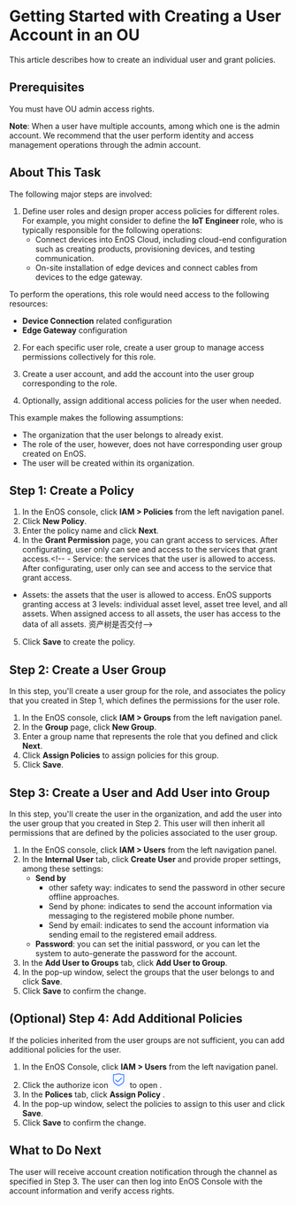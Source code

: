 # Getting Started with Creating a User Account in an OU

This article describes how to create an individual user and grant policies.

## Prerequisites

You must have OU admin access rights.

**Note**: When a user have multiple accounts, among which one is the admin account. We recommend that the user perform identity and access management operations through the admin account.

## About This Task

The following major steps are involved:

1. Define user roles and design proper access policies for different roles. For example, you might consider to define the **IoT Engineer** role, who is typically responsible for the following operations:
   - Connect devices into EnOS Cloud, including cloud-end configuration such as creating products, provisioning devices, and testing communication.
   - On-site installation of edge devices and connect cables from devices to the edge gateway.

  To perform the operations, this role would need access to the following resources:
  - **Device Connection** related configuration
  - **Edge Gateway** configuration

2. For each specific user role, create a user group to manage access permissions collectively for this role.

3. Create a user account, and add the account into the user group corresponding to the role.

4. Optionally, assign additional access policies for the user when needed.

This example makes the following assumptions:
- The organization that the user belongs to already exist.
- The role of the user, however, does not have corresponding user group created on EnOS.
- The user will be created within its organization.

## Step 1: Create a Policy

1. In the EnOS console, click **IAM > Policies** from the left navigation panel.  
2. Click **New Policy**.
3. Enter the policy name and click **Next**.
4. In the **Grant Permission** page, you can grant access to services<!-- or assets-->. After configurating, user only can see and access to the services that grant access.<!--        - Service: the services that the user is allowed to access. After configurating, user only can see and access to the service that grant access.
  - Assets: the assets that the user is allowed to access. EnOS supports granting access at 3 levels: individual asset level, asset tree level, and all assets. When assigned access to all assets, the user has access to the data of all assets.
资产树是否交付-->
5. Click **Save** to create the policy.

## Step 2: Create a User Group

In this step, you'll create a user group for the role, and associates the policy that you created in Step 1, which defines the permissions for the user role.

1. In the EnOS console, click **IAM > Groups** from the left navigation panel.  
2. In the **Group** page, click **New Group**.
3. Enter a group name that represents the role that you defined and click **Next**.
4. Click **Assign Policies** to assign policies for this group.
5. Click **Save**.


## Step 3: Create a User and Add User into Group

In this step, you'll create the user in the organization, and add the user into the user group that you created in Step 2. This user will then inherit all permissions that are defined by the policies associated to the user group.

1. In the EnOS console, click **IAM > Users** from the left navigation panel.  
2. In the **Internal User** tab, click **Create User** and provide proper settings, among these settings:
   - **Send by**
     - other safety way: indicates to send the password in other secure offline approaches.
     - Send by phone: indicates to send the account information via messaging to the registered mobile phone number.
     - Send by email: indicates to send the account information via sending email to the registered email address.
   - **Password**: you can set the initial password, or you can let the system to auto-generate the password for the account.
3. In the **Add User to Groups** tab, click **Add User to Group**.
4. In the pop-up window, select the groups that the user belongs to and click **Save**.
5. Click **Save** to confirm the change.


## (Optional) Step 4: Add Additional Policies

If the policies inherited from the user groups are not sufficient, you can add additional policies for the user.
1. In the EnOS Console, click **IAM > Users** from the left navigation panel.  
2. Click the authorize icon ![authorize](media/authorize.png) to open .
3. In the **Polices** tab, click **Assign Policy** .
4. In the pop-up window, select the policies to assign to this user and click **Save**.
5. Click **Save** to confirm the change.

## What to Do Next
The user will receive account creation notification through the channel as specified in Step 3. The user can then log into EnOS Console with the account information and verify access rights.
